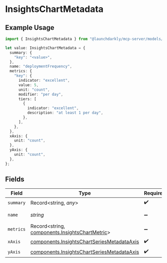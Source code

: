 # InsightsChartMetadata

## Example Usage

```typescript
import { InsightsChartMetadata } from "@launchdarkly/mcp-server/models/components";

let value: InsightsChartMetadata = {
  summary: {
    "key": "<value>",
  },
  name: "deploymentFrequency",
  metrics: {
    "key": {
      indicator: "excellent",
      value: 5,
      unit: "count",
      modifier: "per day",
      tiers: [
        {
          indicator: "excellent",
          description: "at least 1 per day",
        },
      ],
    },
  },
  xAxis: {
    unit: "count",
  },
  yAxis: {
    unit: "count",
  },
};
```

## Fields

| Field                                                                                                    | Type                                                                                                     | Required                                                                                                 | Description                                                                                              | Example                                                                                                  |
| -------------------------------------------------------------------------------------------------------- | -------------------------------------------------------------------------------------------------------- | -------------------------------------------------------------------------------------------------------- | -------------------------------------------------------------------------------------------------------- | -------------------------------------------------------------------------------------------------------- |
| `summary`                                                                                                | Record<string, *any*>                                                                                    | :heavy_check_mark:                                                                                       | N/A                                                                                                      |                                                                                                          |
| `name`                                                                                                   | *string*                                                                                                 | :heavy_minus_sign:                                                                                       | Name of the chart                                                                                        | deploymentFrequency                                                                                      |
| `metrics`                                                                                                | Record<string, [components.InsightsChartMetric](../../models/components/insightschartmetric.md)>         | :heavy_minus_sign:                                                                                       | N/A                                                                                                      |                                                                                                          |
| `xAxis`                                                                                                  | [components.InsightsChartSeriesMetadataAxis](../../models/components/insightschartseriesmetadataaxis.md) | :heavy_check_mark:                                                                                       | N/A                                                                                                      |                                                                                                          |
| `yAxis`                                                                                                  | [components.InsightsChartSeriesMetadataAxis](../../models/components/insightschartseriesmetadataaxis.md) | :heavy_check_mark:                                                                                       | N/A                                                                                                      |                                                                                                          |